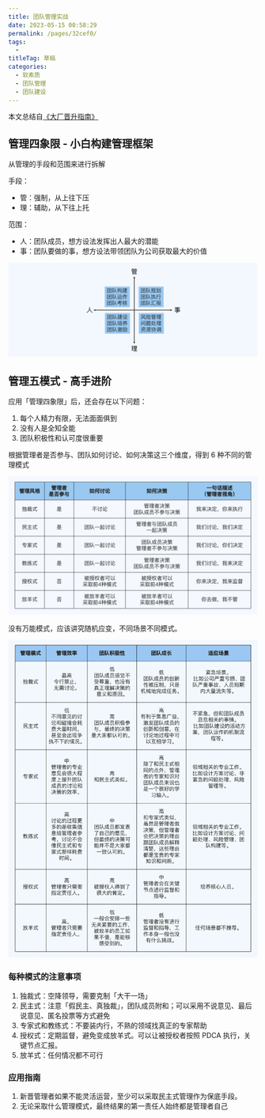 ```yaml
---
title: 团队管理实战
date: 2023-05-15 00:58:29
permalink: /pages/32cef0/
tags: 
  - 
titleTag: 草稿
categories: 
  - 软素质
  - 团队管理
  - 团队建设
---
```


本文总结自[《大厂晋升指南》](https://time.geekbang.org/column/intro/100064501)

## 管理四象限 - 小白构建管理框架

从管理的手段和范围来进行拆解

手段：
- 管：强制，从上往下压
- 理：辅助，从下往上托

范围：
- 人：团队成员，想方设法发挥出人最大的潜能
- 事：团队要做的事，想方设法带领团队为公司获取最大的价值

![Alt text](../../../@assets/img/image-18.png)


## 管理五模式 - 高手进阶

应用「管理四象限」后，还会存在以下问题：
1. 每个人精力有限，无法面面俱到
2. 没有人是全知全能
3. 团队积极性和认可度很重要

根据管理者是否参与、团队如何讨论、如何决策这三个维度，得到 6 种不同的管理模式

![Alt text](../../../@assets/img/image-19.png)

没有万能模式，应该讲究随机应变，不同场景不同模式。

![Alt text](../../../@assets/img/image-20.png)

### 每种模式的注意事项

1. 独裁式：空降领导，需要克制「大干一场」
2. 民主式：注意「假民主、真独裁」，团队成员附和；可以采用不说意见、最后说意见、匿名投票等方式避免
3. 专家式和教练式：不要装内行，不熟的领域找真正的专家帮助
4. 授权式：定期监督，避免变成放羊式。可以让被授权者按照 PDCA 执行，关键节点汇报。
5. 放羊式：任何情况都不可行

### 应用指南

1. 新晋管理者如果不能灵活运营，至少可以采取民主式管理作为保底手段。
2. 无论采取什么管理模式，最终结果的第一责任人始终都是管理者自己

